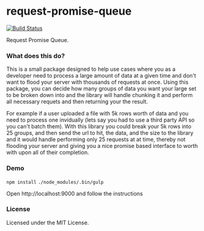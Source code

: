 request-promise-queue
=====================

[![Build Status](https://travis-ci.org/llaski/request-promise-queue.svg?branch=master)](https://travis-ci.org/llaski/request-promise-queue)

Request Promise Queue.

### What does this do?

This is a small package designed to help use cases where you as a developer need to process a large amount of data at a given time and don't want to flood your server with thousands of requests at once. Using this package, you can decide how many groups of data you want your large set to be broken down into and the library will handle chunking it and perform all necessary requets and then returning your the result.

For example if a user uploaded a file with 5k rows worth of data and you need to process one invidually (lets say you had to use a third party API so you can't batch them). With this library you could break your 5k rows into 25 groups, and then send the url to hit, the data, and the size to the library and it would handle performing only 25 requests at at time, thereby not flooding your server and giving you a nice promise based interface to worth with upon all of their completion.

### Demo

`npm install`
`./node_modules/.bin/gulp`

Open http://localhost:9000 and follow the instructions

### License

Licensed under the MIT License.
